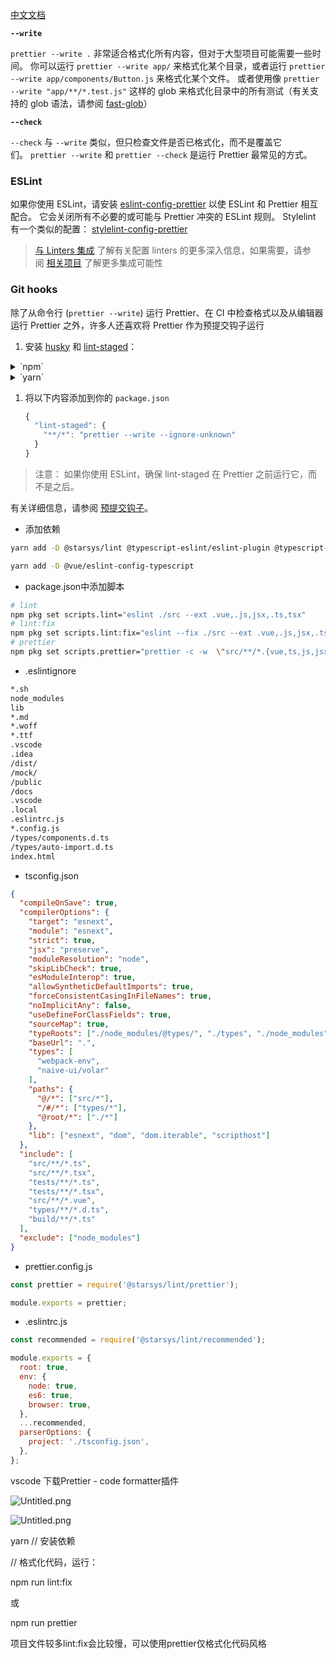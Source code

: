 
[中文文档](https://prettier.nodejs.cn/docs/en/cli.html)


**`--write`**


`prettier --write .` 非常适合格式化所有内容，但对于大型项目可能需要一些时间。 你可以运行 `prettier --write app/` 来格式化某个目录，或者运行 `prettier --write app/components/Button.js` 来格式化某个文件。 或者使用像 `prettier --write "app/**/*.test.js"` 这样的 glob 来格式化目录中的所有测试（有关支持的 glob 语法，请参阅 [fast-glob](https://prettier.nodejs.cn/docs/en/install.html#)）


**`--check`**


`--check` 与 `--write` 类似，但只检查文件是否已格式化，而不是覆盖它们。 `prettier --write` 和 `prettier --check` 是运行 Prettier 最常见的方式。


### ESLint 


如果你使用 ESLint，请安装 [eslint-config-prettier](https://prettier.nodejs.cn/docs/en/install.html#) 以使 ESLint 和 Prettier 相互配合。 它会关闭所有不必要的或可能与 Prettier 冲突的 ESLint 规则。 Stylelint 有一个类似的配置： [stylelint-config-prettier](https://prettier.nodejs.cn/docs/en/install.html#)

> [与 Linters 集成](https://prettier.nodejs.cn/docs/en/install.html#) 了解有关配置 linters 的更多深入信息，如果需要，请参阅 [相关项目](https://prettier.nodejs.cn/docs/en/install.html#) 了解更多集成可能性

### **Git hooks**


除了从命令行 (`prettier --write`) 运行 Prettier、在 CI 中检查格式以及从编辑器运行 Prettier 之外，许多人还喜欢将 Prettier 作为预提交钩子运行

1. 安装 [husky](https://prettier.nodejs.cn/docs/en/install.html#) 和 [lint-staged](https://prettier.nodejs.cn/docs/en/install.html#)：
<details>
<summary>`npm`</summary>

```javascript
npm install --save-dev husky lint-staged
npx husky install
npm pkg set scripts.prepare="husky install"
npx husky add .husky/pre-commit "npx lint-staged"
```


</details>

<details>
<summary>`yarn`</summary>

```javascript
yarn add --dev husky lint-staged
npx husky install
npm pkg set scripts.prepare="husky install"
npx husky add .husky/pre-commit "npx lint-staged"
```


</details>

1. 将以下内容添加到你的 `package.json`

    ```javascript
    {
      "lint-staged": {
        "**/*": "prettier --write --ignore-unknown"
      }
    }
    ```

> 注意： 如果你使用 ESLint，确保 lint-staged 在 Prettier 之前运行它，而不是之后。

有关详细信息，请参阅 [预提交钩子](https://prettier.nodejs.cn/docs/en/install.html#)。

- 添加依赖

```bash
yarn add -D @starsys/lint @typescript-eslint/eslint-plugin @typescript-eslint/parser eslint-config-prettier eslint-plugin-prettier eslint-plugin-vue prettier 

yarn add -D @vue/eslint-config-typescript
```

- package.json中添加脚本

```bash
# lint
npm pkg set scripts.lint="eslint ./src --ext .vue,.js,jsx,.ts,tsx"
# lint:fix
npm pkg set scripts.lint:fix="eslint --fix ./src --ext .vue,.js,jsx,.ts,tsx"
# prettier
npm pkg set scripts.prettier="prettier -c -w  \"src/**/*.{vue,ts,js,jsx,css,less,scss,json}\""
```

- .eslintignore

```bash
*.sh
node_modules
lib
*.md
*.woff
*.ttf
.vscode
.idea
/dist/
/mock/
/public
/docs
.vscode
.local
.eslintrc.js
*.config.js
/types/components.d.ts
/types/auto-import.d.ts
index.html
```

- tsconfig.json

```json
{
  "compileOnSave": true,
  "compilerOptions": {
    "target": "esnext",
    "module": "esnext",
    "strict": true,
    "jsx": "preserve",
    "moduleResolution": "node",
    "skipLibCheck": true,
    "esModuleInterop": true,
    "allowSyntheticDefaultImports": true,
    "forceConsistentCasingInFileNames": true,
    "noImplicitAny": false,
    "useDefineForClassFields": true,
    "sourceMap": true,
    "typeRoots": ["./node_modules/@types/", "./types", "./node_modules"],
    "baseUrl": ".",
    "types": [
      "webpack-env",
      "naive-ui/volar"
    ],
    "paths": {
      "@/*": ["src/*"],
      "/#/*": ["types/*"],
      "@root/*": ["./*"]
    },
    "lib": ["esnext", "dom", "dom.iterable", "scripthost"]
  },
  "include": [
    "src/**/*.ts",
    "src/**/*.tsx",
    "tests/**/*.ts",
    "tests/**/*.tsx",
    "src/**/*.vue",
    "types/**/*.d.ts",
    "build/**/*.ts"
  ],
  "exclude": ["node_modules"]
}
```

- prettier.config.js

```javascript
const prettier = require('@starsys/lint/prettier');

module.exports = prettier;
```

- .eslintrc.js

```javascript
const recommended = require('@starsys/lint/recommended');

module.exports = {
  root: true,
  env: {
    node: true,
    es6: true,
    browser: true,
  },
  ...recommended,
  parserOptions: {
    project: './tsconfig.json',
  },
};
```



vscode 下载Prettier - code formatter插件



![Untitled.png](/notion/images/9ca7d44f47796c4f151238d1623b8ce3.png)


![Untitled.png](/notion/images/774622f6c7599a6c196ddcf318e931e4.png)




yarn // 安装依赖


// 格式化代码，运行：


npm run lint:fix


或


npm run prettier

项目文件较多lint:fix会比较慢，可以使用prettier仅格式化代码风格

